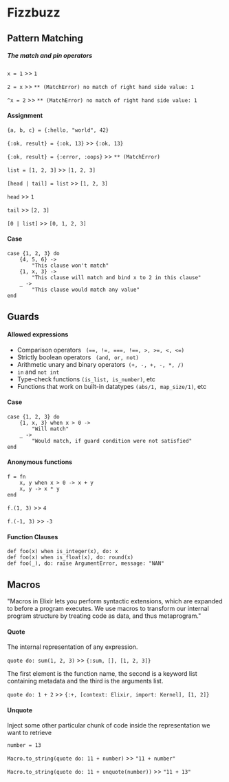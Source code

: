 # Fizzbuzz

## Pattern Matching

##### The match and pin operators
`x = 1` >> `1`

`2 = x` >> `** (MatchError) no match of right hand side value: 1`

`^x = 2` >> `** (MatchError) no match of right hand side value: 1`

#### Assignment
`{a, b, c} = {:hello, "world", 42}`

`{:ok, result} = {:ok, 13}` >> `{:ok, 13}`

`{:ok, result} = {:error, :oops}` >> `** (MatchError)`

`list = [1, 2, 3]` >> `[1, 2, 3]`

`[head | tail] = list` >> `[1, 2, 3]`

`head` >> `1`

`tail` >> `[2, 3]`

`[0 | list]` >> `[0, 1, 2, 3]`

#### Case

```
case {1, 2, 3} do
    {4, 5, 6} ->
        "This clause won't match"
    {1, x, 3} ->
        "This clause will match and bind x to 2 in this clause"
    _ ->
        "This clause would match any value"
end
```

## Guards

#### Allowed expressions
- Comparison operators ` (==, !=, ===, !==, >, >=, <, <=)`
- Strictly boolean operators ` (and, or, not)`
- Arithmetic unary and binary operators` (+, -, +, -, *, /)`
- `in` and `not int`
- Type-check functions `(is_list, is_number)`, etc
- Functions that work on built-in datatypes `(abs/1, map_size/1)`, etc

#### Case
```
case {1, 2, 3} do
    {1, x, 3} when x > 0 ->
        "Will match"
    _ ->
        "Would match, if guard condition were not satisfied"
end
```

#### Anonymous functions
```
f = fn
    x, y when x > 0 -> x + y
    x, y -> x * y
end
```

`f.(1, 3)` >> `4`

`f.(-1, 3)` >> `-3`

#### Function Clauses

```
def foo(x) when is_integer(x), do: x
def foo(x) when is_float(x), do: round(x)
def foo(_), do: raise ArgumentError, message: "NAN"
```

## Macros
"Macros in Elixir lets you perform syntactic extensions, which are expanded to before a program executes. We use macros to transform our internal program structure by treating code as data, and thus metaprogram."

#### Quote
The internal representation of any expression.

`quote do: sum(1, 2, 3)` >> `{:sum, [], [1, 2, 3]}`

The first element is the function name, the second is a keyword list containing metadata and the third is the arguments list.

`quote do: 1 + 2` >> `{:+, [context: Elixir, import: Kernel], [1, 2]}`

#### Unquote
Inject some other particular chunk of code inside the representation we want to retrieve

`number = 13`

`Macro.to_string(quote do: 11 + number)` >> `"11 + number"`

`Macro.to_string(quote do: 11 + unquote(number))` >> `"11 + 13"`
